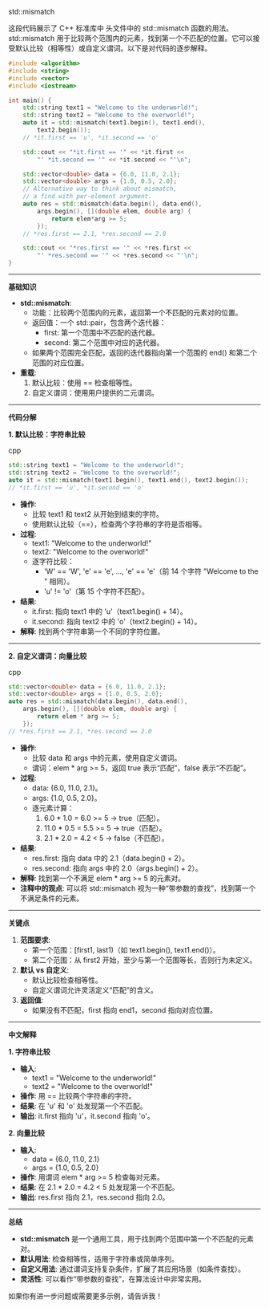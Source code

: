 std::mismatch

这段代码展示了 C++ 标准库中 <algorithm> 头文件中的 std::mismatch 函数的用法。std::mismatch 用于比较两个范围内的元素，找到第一个不匹配的位置。它可以接受默认比较（相等性）或自定义谓词。以下是对代码的逐步解释。

```C++
#include <algorithm>
#include <string>
#include <vector>
#include <iostream>

int main() {
    std::string text1 = "Welcome to the underworld!";
    std::string text2 = "Welcome to the overworld!";
    auto it = std::mismatch(text1.begin(), text1.end(),
        text2.begin());
    // *it.first == 'u', *it.second == 'o'

    std::cout << "*it.first == '" << *it.first << 
        "' *it.second == '" << *it.second << "'\n";

    std::vector<double> data = {6.0, 11.0, 2.1};
    std::vector<double> args = {1.0, 0.5, 2.0};
    // Alternative way to think about mismatch,
    // a find with per-element argument.
    auto res = std::mismatch(data.begin(), data.end(),
        args.begin(), [](double elem, double arg) {
            return elem*arg >= 5;
        });
    // *res.first == 2.1, *res.second == 2.0

    std::cout << "*res.first == '" << *res.first << 
        "' *res.second == '" << *res.second << "'\n";
}
```



------

**基础知识**

- **std::mismatch**:
  - 功能：比较两个范围内的元素，返回第一个不匹配的元素对的位置。
  - 返回值：一个 std::pair，包含两个迭代器：
    - first: 第一个范围中不匹配的迭代器。
    - second: 第二个范围中对应的迭代器。
  - 如果两个范围完全匹配，返回的迭代器指向第一个范围的 end() 和第二个范围的对应位置。
- **重载**:
  1. 默认比较：使用 == 检查相等性。
  2. 自定义谓词：使用用户提供的二元谓词。

------

**代码分解**

**1. 默认比较：字符串比较**

cpp

```cpp
std::string text1 = "Welcome to the underworld!";
std::string text2 = "Welcome to the overworld!";
auto it = std::mismatch(text1.begin(), text1.end(), text2.begin());
// *it.first == 'u', *it.second == 'o'
```

- **操作**:
  - 比较 text1 和 text2 从开始到结束的字符。
  - 使用默认比较（==），检查两个字符串的字符是否相等。
- **过程**:
  - text1: "Welcome to the underworld!"
  - text2: "Welcome to the overworld!"
  - 逐字符比较：
    - 'W' == 'W', 'e' == 'e', ..., 'e' == 'e'（前 14 个字符 "Welcome to the " 相同）。
    - 'u' != 'o'（第 15 个字符不匹配）。
- **结果**:
  - it.first: 指向 text1 中的 'u'（text1.begin() + 14）。
  - it.second: 指向 text2 中的 'o'（text2.begin() + 14）。
- **解释**: 找到两个字符串第一个不同的字符位置。

------

**2. 自定义谓词：向量比较**

cpp

```cpp
std::vector<double> data = {6.0, 11.0, 2.1};
std::vector<double> args = {1.0, 0.5, 2.0};
auto res = std::mismatch(data.begin(), data.end(),
    args.begin(), [](double elem, double arg) {
        return elem * arg >= 5;
    });
// *res.first == 2.1, *res.second == 2.0
```

- **操作**:
  - 比较 data 和 args 中的元素，使用自定义谓词。
  - 谓词：elem * arg >= 5，返回 true 表示“匹配”，false 表示“不匹配”。
- **过程**:
  - data: {6.0, 11.0, 2.1}。
  - args: {1.0, 0.5, 2.0}。
  - 逐元素计算：
    1. 6.0 * 1.0 = 6.0 >= 5 → true（匹配）。
    2. 11.0 * 0.5 = 5.5 >= 5 → true（匹配）。
    3. 2.1 * 2.0 = 4.2 < 5 → false（不匹配）。
- **结果**:
  - res.first: 指向 data 中的 2.1（data.begin() + 2）。
  - res.second: 指向 args 中的 2.0（args.begin() + 2）。
- **解释**: 找到第一个不满足 elem * arg >= 5 的元素对。
- **注释中的观点**: 可以将 std::mismatch 视为一种“带参数的查找”，找到第一个不满足条件的元素。

------

**关键点**

1. **范围要求**:
   - 第一个范围：[first1, last1)（如 text1.begin(), text1.end()）。
   - 第二个范围：从 first2 开始，至少与第一个范围等长，否则行为未定义。
2. **默认 vs 自定义**:
   - 默认比较检查相等性。
   - 自定义谓词允许灵活定义“匹配”的含义。
3. **返回值**:
   - 如果没有不匹配，first 指向 end1，second 指向对应位置。

------

**中文解释**

**1. 字符串比较**

- **输入**:
  - text1 = "Welcome to the underworld!"
  - text2 = "Welcome to the overworld!"
- **操作**: 用 == 比较两个字符串的字符。
- **结果**: 在 'u' 和 'o' 处发现第一个不匹配。
- **输出**: it.first 指向 'u'，it.second 指向 'o'。

**2. 向量比较**

- **输入**:
  - data = {6.0, 11.0, 2.1}
  - args = {1.0, 0.5, 2.0}
- **操作**: 用谓词 elem * arg >= 5 检查每对元素。
- **结果**: 在 2.1 * 2.0 = 4.2 < 5 处发现第一个不匹配。
- **输出**: res.first 指向 2.1，res.second 指向 2.0。

------

**总结**

- **std::mismatch** 是一个通用工具，用于找到两个范围中第一个不匹配的元素对。
- **默认用法**: 检查相等性，适用于字符串或简单序列。
- **自定义用法**: 通过谓词支持复杂条件，扩展了其应用场景（如条件查找）。
- **灵活性**: 可以看作“带参数的查找”，在算法设计中非常实用。

如果你有进一步问题或需要更多示例，请告诉我！